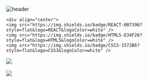 
![header](https://capsule-render.vercel.app/api?type=Cylinder&color=auto&height=300&section=header&text=Hyeongjun%20github&fontSize=90)

	<div align="center">
	<img src="https://img.shields.io/badge/REACT-007396?style=flat&logo=REACT&logoColor=white" />
	<img src="https://img.shields.io/badge/HTML5-E34F26?style=flat&logo=HTML5&logoColor=white" />
	<img src="https://img.shields.io/badge/CSS3-1572B6?style=flat&logo=CSS3&logoColor=white" />
</div>
<img src="https://github-readme-stats.vercel.app/api/top-langs/?username=hyeongjun6364&layout=compact"><br><br>
<img src="https://github-readme-stats.vercel.app/api?username=hyeongjun6364&show_icons=true">
